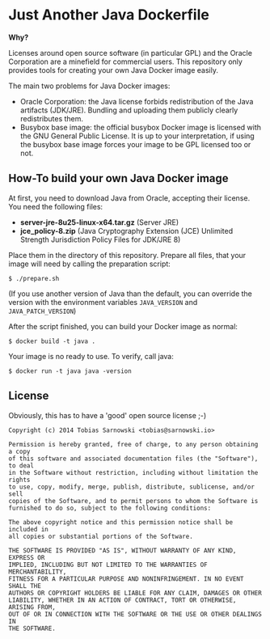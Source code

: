 # Just Another Java Dockerfile

**Why?**

Licenses around open source software (in particular GPL) and the Oracle
Corporation are a minefield for commercial users. This repository only
provides tools for creating your own Java Docker image easily.

The main two problems for Java Docker images:

* Oracle Corporation: the Java license forbids redistribution of the Java
  artifacts (JDK/JRE). Bundling and uploading them publicly clearly
  redistributes them.
* Busybox base image: the official busybox Docker image is licensed with
  the GNU General Public License. It is up to your interpretation, if using
  the busybox base image forces your image to be GPL licensed too or not.

## How-To build your own Java Docker image

At first, you need to download Java from Oracle, accepting their license.
You need the following files:

* **server-jre-8u25-linux-x64.tar.gz** (Server JRE)
* **jce_policy-8.zip** (Java Cryptography Extension (JCE) Unlimited Strength Jurisdiction Policy Files for JDK/JRE 8)

Place them in the directory of this repository. Prepare all files, that your
image will need by calling the preparation script:

    $ ./prepare.sh

(If you use another version of Java than the default, you can override the
version with the environment variables `JAVA_VERSION` and `JAVA_PATCH_VERSION`)

After the script finished, you can build your Docker image as normal:

    $ docker build -t java .

Your image is no ready to use. To verify, call java:

    $ docker run -t java java -version

## License

Obviously, this has to have a 'good' open source license ;-)


    Copyright (c) 2014 Tobias Sarnowski <tobias@sarnowski.io>
    
    Permission is hereby granted, free of charge, to any person obtaining a copy
    of this software and associated documentation files (the "Software"), to deal
    in the Software without restriction, including without limitation the rights
    to use, copy, modify, merge, publish, distribute, sublicense, and/or sell
    copies of the Software, and to permit persons to whom the Software is
    furnished to do so, subject to the following conditions:
    
    The above copyright notice and this permission notice shall be included in
    all copies or substantial portions of the Software.
    
    THE SOFTWARE IS PROVIDED "AS IS", WITHOUT WARRANTY OF ANY KIND, EXPRESS OR
    IMPLIED, INCLUDING BUT NOT LIMITED TO THE WARRANTIES OF MERCHANTABILITY,
    FITNESS FOR A PARTICULAR PURPOSE AND NONINFRINGEMENT. IN NO EVENT SHALL THE
    AUTHORS OR COPYRIGHT HOLDERS BE LIABLE FOR ANY CLAIM, DAMAGES OR OTHER
    LIABILITY, WHETHER IN AN ACTION OF CONTRACT, TORT OR OTHERWISE, ARISING FROM,
    OUT OF OR IN CONNECTION WITH THE SOFTWARE OR THE USE OR OTHER DEALINGS IN
    THE SOFTWARE.

